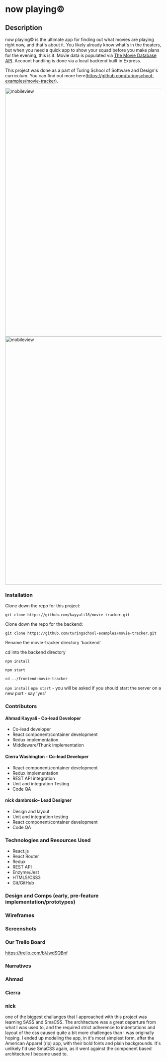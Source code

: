 # now playing©️

## Description

now playing©️ is the ultimate app for finding out what movies are playing right now, and that's about it. You likely already know what's in the theaters, but when you need a quick app to show your squad before you make plans for the evening, this is it. Movie data is populated via [The Movie Database API](https://www.themoviedb.org/documentation/api). Account handling is done via a local backend built in Express.

This project was done as a part of Turing School of Software and Design's curriculum. You can find out more here(https://github.com/turingschool-examples/movie-tracker).


<img width="797" alt="mobileview" src="https://user-images.githubusercontent.com/34214595/47791535-9034d780-dcdf-11e8-924a-9ef6fded4b75.png">

<img width="797" alt="mobileview" src="https://user-images.githubusercontent.com/34214595/47791534-8f9c4100-dcdf-11e8-90ec-5ebd008f7766.png">

### Installation

Clone down the repo for this project:

``` git clone https://github.com/kayyali18/movie-tracker.git ```

Clone down the repo for the backend:

``` git clone https://github.com/turingschool-examples/movie-tracker.git ```

Rename the movie-tracker directory 'backend'

cd into the backend directory

```npm install```

```npm start```

``` cd ../frontend-movie-tracker ```

```npm install```
```npm start``` - you will be asked if you should start the server on a new port - say 'yes'

### Contributors

#### Ahmad Kayyali - Co-lead Developer
* Co-lead developer
* React component/container development
* Redux implementation
* Middleware/Thunk implementation

#### Cierra Washington - Co-lead Developer
* React component/container development
* Redux implementation
* REST API integration
* Unit and integration Testing
* Code QA

#### nick dambrosio- Lead Designer
* Design and layout
* Unit and integration testing
* React component/container development
* Code QA

### Technologies and Resources Used
* React.js
* React Router
* Redux
* REST API
* Enzyme/Jest
* HTML5/CSS3
* Git/GitHub

### Design and Comps (early, pre-feature implementation/prototypes)

### Wireframes

### Screenshots

### Our Trello Board 

https://trello.com/b/JwdSQBnf

### Narratives


### Ahmad



### Cierra 



### nick
one of the biggest challanges that I approached with this project was learning SASS and SmaCSS. The architecture was a great departure from what I was used to, and the required strict adherence to indentations and layout of the css caused quite a bit more challenges than I was originally hoping. I ended up modeling the app, in it's most simplest form, after the American Apparel (rip) app, with their bold fonts and plain backgrounds. It's unlikely I'd use SmaCSS again, as it went against the component based architecture I became used to.
